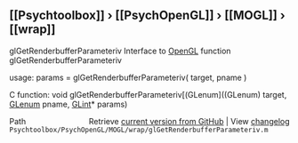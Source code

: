 ## [[Psychtoolbox]] &#8250; [[PsychOpenGL]] &#8250; [[MOGL]] &#8250; [[wrap]]

glGetRenderbufferParameteriv  Interface to [OpenGL](OpenGL) function glGetRenderbufferParameteriv  
  
usage:  params = glGetRenderbufferParameteriv( target, pname )  
  
C function:  void glGetRenderbufferParameteriv[(GLenum]((GLenum) target, [GLenum](GLenum) pname, [GLint](GLint)\* params)  




<div class="code_header" style="text-align:right;">
  <span style="float:left;">Path&nbsp;&nbsp;</span> <span class="counter">Retrieve <a href=
  "https://raw.github.com/Psychtoolbox-3/Psychtoolbox-3/beta/Psychtoolbox/PsychOpenGL/MOGL/wrap/glGetRenderbufferParameteriv.m">current version from GitHub</a> | View <a href=
  "https://github.com/Psychtoolbox-3/Psychtoolbox-3/commits/beta/Psychtoolbox/PsychOpenGL/MOGL/wrap/glGetRenderbufferParameteriv.m">changelog</a></span>
</div>
<div class="code">
  <code>Psychtoolbox/PsychOpenGL/MOGL/wrap/glGetRenderbufferParameteriv.m</code>
</div>

